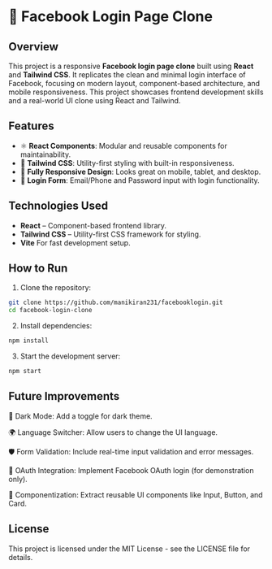 # 🔐 Facebook Login Page Clone

## Overview

This project is a responsive **Facebook login page clone** built using **React** and **Tailwind CSS**. It replicates the clean and minimal login interface of Facebook, focusing on modern layout, component-based architecture, and mobile responsiveness. This project showcases frontend development skills and a real-world UI clone using React and Tailwind.

## Features

- ⚛️ **React Components**: Modular and reusable components for maintainability.
- 🎨 **Tailwind CSS**: Utility-first styling with built-in responsiveness.
- 📱 **Fully Responsive Design**: Looks great on mobile, tablet, and desktop.
- 🔑 **Login Form**: Email/Phone and Password input with login functionality.

## Technologies Used

- **React** – Component-based frontend library.
- **Tailwind CSS** – Utility-first CSS framework for styling.
- **Vite** For fast development setup.

## How to Run

1. Clone the repository:

```bash
git clone https://github.com/manikiran231/facebooklogin.git
cd facebook-login-clone
```

2. Install dependencies:

```bash
npm install
```

3. Start the development server:

```bash
npm start
```

## Future Improvements

🌙 Dark Mode: Add a toggle for dark theme.

🌍 Language Switcher: Allow users to change the UI language.

🛡️ Form Validation: Include real-time input validation and error messages.

🔐 OAuth Integration: Implement Facebook OAuth login (for demonstration only).

🧩 Componentization: Extract reusable UI components like Input, Button, and Card.

## License

This project is licensed under the MIT License - see the LICENSE file for details.
